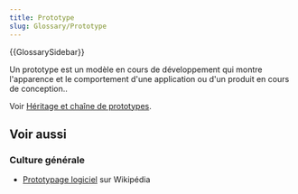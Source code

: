 ```yaml
---
title: Prototype
slug: Glossary/Prototype
---
```


{{GlossarySidebar}}

Un prototype est un modèle en cours de développement qui montre l'apparence et le comportement d'une application ou d'un produit en cours de conception..

Voir [Héritage et chaîne de prototypes](/fr/docs/Web/JavaScript/Héritage_et_chaîne_de_prototypes).

## Voir aussi

### Culture générale

- [Prototypage logiciel](https://fr.wikipedia.org/wiki/Prototypage_logiciel) sur Wikipédia
